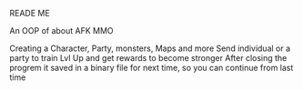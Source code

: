 READE ME

An OOP of about AFK MMO 

Creating a Character, Party, monsters, Maps and more
Send individual or a party to train
Lvl Up and get rewards to become stronger 
After closing the progrem it saved in a binary file for next time, so you can continue from last time

